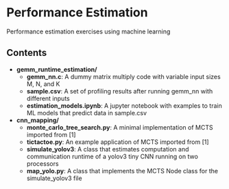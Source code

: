 # Performance Estimation

Performance estimation exercises using machine learning

## Contents
* **gemm_runtime_estimation/**
    - **gemm_nn.c**: A dummy matrix multiply code with variable input sizes M, N, and K
    - **sample.csv**: A set of profiling results after running gemm_nn with different inputs
    - **estimation_models.ipynb**: A jupyter notebook with examples to train ML models that predict data in sample.csv
* **cnn_mapping/**
    - **monte_carlo_tree_search.py**: A minimal implementation of MCTS imported from [1]
    - **tictactoe.py**: An example application of MCTS imported from [1]
    - **simulate_yolov3**: A class that estimates computation and communication runtime of a yolov3 tiny CNN running on two processors
    - **map_yolo.py**: A class that implements the MCTS Node class for the simulate_yolov3 file
